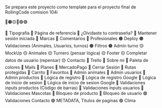 Se prepara este proyecto como template para el proyecto final de RollingCode comision 104i

🔴🟠🟡🔵🟢🟣

🔴 Tipografía
🔴 Página de referencia
🔴 ¿Olvidaste tu contraseña?
🔴 Mantener sesión iniciada
🔴 Marcas
🔴 Comentarios
🔴 Profesionales
🟠 Deploy
🟠 Validaciones (Animales, Usuarios, turnos)
🟠 Filtros
🟠 Admin turno
🟡 MockUp
🟡 Animales
🟡 Turnero (pensar lógica)
🟡 Footer
🟡 Completar datos de usuario (repensar)
🟡 Contacto
🔵 Trello
🔵 Sobre mi
🔵 Paleta de colores
🔵 Mails
🔵 Planes
🔵 MercadoPago
🔵 Cerrar Sesión
🔵 Rutas protegidas
🔵 Carrito
🔵 Favoritos
🔵 Admin animales
🔵 Admin usuarios
🔵 Admin productos
🔵 Lógica de registro
🔵 Lógica de registro Google
🔵 Lógica de inicio de sesion
🔵 Lógica de inicio de sesion Google
🔵 Validaciones inputs productos (Código de barras)
🔵 Validaciones inputs usuarios
🔵 Validaciones Mascotas
🔵 Bloqueo de producto
🔵 Bloqueo de usuario
🟢 Validaciones Contacto
🟢 METADATA, Titulos de paginas
🟢 Clima